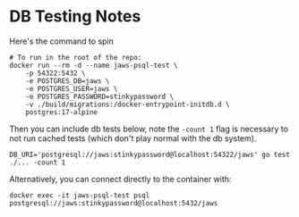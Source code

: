 # DB Testing Notes

Here's the command to spin 

```
# To run in the root of the repo:
docker run --rm -d --name jaws-psql-test \
    -p 54322:5432 \
    -e POSTGRES_DB=jaws \
    -e POSTGRES_USER=jaws \
    -e POSTGRES_PASSWORD=stinkypassword \
    -v ./build/migrations:/docker-entrypoint-initdb.d \
    postgres:17-alpine
```

Then you can include db tests below, note the `-count 1` flag is necessary to not run cached tests (which don't play normal with the db system).

```
DB_URI='postgresql://jaws:stinkypassword@localhost:54322/jaws' go test ./... -count 1
```

Alternatively, you can connect directly to the container with:

```
docker exec -it jaws-psql-test psql postgresql://jaws:stinkypassword@localhost:5432/jaws
```